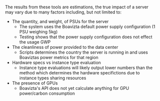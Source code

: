 The results from these tools are estimations, the true impact of a server may vary due to many factors including, but not limited to: 

- The quantity, and weight, of PSUs for the server
    - The system uses the Boavizta default power supply configuration (1 PSU weighing 5kg) 
    - Testing shows that the power supply configuration does not effect the usage GWP 
- The cleanliness of power provided to the data center
    - Scripts determines the country the server is running in and uses Boaviztas power metrics for that region
- Hardware specs vs instance type evaluation
    - Instance type evaluations will likely output lower numbers than the method which determines the hardware specifictions due to instance types sharing resources 
- The presence of GPUs
    - Boavizta's API does not yet calculate anything for GPU power/carbon consumption
